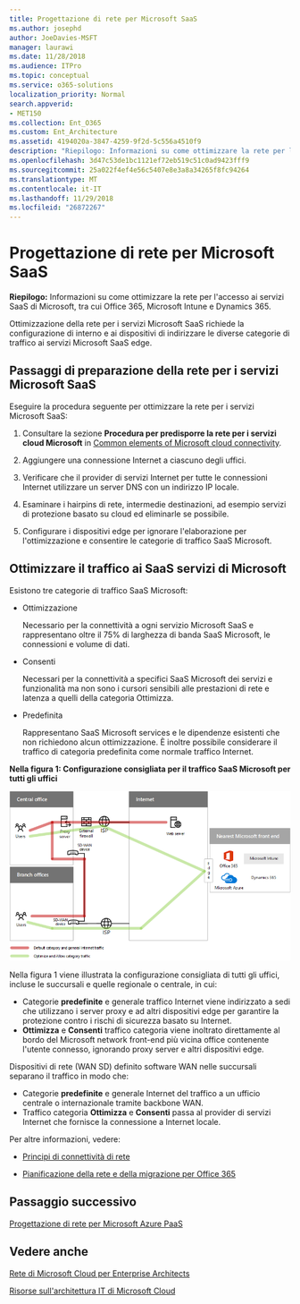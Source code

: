 ```yaml
---
title: Progettazione di rete per Microsoft SaaS
ms.author: josephd
author: JoeDavies-MSFT
manager: laurawi
ms.date: 11/28/2018
ms.audience: ITPro
ms.topic: conceptual
ms.service: o365-solutions
localization_priority: Normal
search.appverid:
- MET150
ms.collection: Ent_O365
ms.custom: Ent_Architecture
ms.assetid: 4194020a-3847-4259-9f2d-5c556a4510f9
description: "Riepilogo: Informazioni su come ottimizzare la rete per l'accesso ai servizi SaaS di Microsoft, tra cui Office 365, Microsoft Intune e Dynamics 365."
ms.openlocfilehash: 3d47c53de1bc1121ef72eb519c51c0ad9423fff9
ms.sourcegitcommit: 25a022f4ef4e56c5407e8e3a8a34265f8fc94264
ms.translationtype: MT
ms.contentlocale: it-IT
ms.lasthandoff: 11/29/2018
ms.locfileid: "26872267"
---
```

# <a name="designing-networking-for-microsoft-saas"></a>Progettazione di rete per Microsoft SaaS

 **Riepilogo:** Informazioni su come ottimizzare la rete per l'accesso ai servizi SaaS di Microsoft, tra cui Office 365, Microsoft Intune e Dynamics 365.
  
Ottimizzazione della rete per i servizi Microsoft SaaS richiede la configurazione di interno e ai dispositivi di indirizzare le diverse categorie di traffico ai servizi Microsoft SaaS edge.
  
## <a name="steps-to-prepare-your-network-for-microsoft-saas-services"></a>Passaggi di preparazione della rete per i servizi Microsoft SaaS

Eseguire la procedura seguente per ottimizzare la rete per i servizi Microsoft SaaS:
  
1. Consultare la sezione **Procedura per predisporre la rete per i servizi cloud Microsoft** in [Common elements of Microsoft cloud connectivity](common-elements-of-microsoft-cloud-connectivity.md).
    
2. Aggiungere una connessione Internet a ciascuno degli uffici.
    
3. Verificare che il provider di servizi Internet per tutte le connessioni Internet utilizzare un server DNS con un indirizzo IP locale.
    
4. Esaminare i hairpins di rete, intermedie destinazioni, ad esempio servizi di protezione basato su cloud ed eliminarle se possibile.
    
5. Configurare i dispositivi edge per ignorare l'elaborazione per l'ottimizzazione e consentire le categorie di traffico SaaS Microsoft.

## <a name="optimizing-traffic-to-microsofts-saas-services"></a>Ottimizzare il traffico ai SaaS servizi di Microsoft    

Esistono tre categorie di traffico SaaS Microsoft:

- Ottimizzazione

  Necessario per la connettività a ogni servizio Microsoft SaaS e rappresentano oltre il 75% di larghezza di banda SaaS Microsoft, le connessioni e volume di dati.

- Consenti

  Necessari per la connettività a specifici SaaS Microsoft dei servizi e funzionalità ma non sono i cursori sensibili alle prestazioni di rete e latenza a quelli della categoria Ottimizza.

- Predefinita

  Rappresentano SaaS Microsoft services e le dipendenze esistenti che non richiedono alcun ottimizzazione. È inoltre possibile considerare il traffico di categoria predefinita come normale traffico Internet.


**Nella figura 1: Configurazione consigliata per il traffico SaaS Microsoft per tutti gli uffici**

![Nella figura 1: Configurazione consigliata per il traffico SaaS Microsoft per tutti gli uffici](media/Network-Poster/SaaS1.png)

Nella figura 1 viene illustrata la configurazione consigliata di tutti gli uffici, incluse le succursali e quelle regionale o centrale, in cui:

- Categorie **predefinite** e generale traffico Internet viene indirizzato a sedi che utilizzano i server proxy e ad altri dispositivi edge per garantire la protezione contro i rischi di sicurezza basato su Internet.
- **Ottimizza** e **Consenti** traffico categoria viene inoltrato direttamente al bordo del Microsoft network front-end più vicina office contenente l'utente connesso, ignorando proxy server e altri dispositivi edge.

Dispositivi di rete (WAN SD) definito software WAN nelle succursali separano il traffico in modo che: 

- Categorie **predefinite** e generale Internet del traffico a un ufficio centrale o internazionale tramite backbone WAN. 
- Traffico categoria **Ottimizza** e **Consenti** passa al provider di servizi Internet che fornisce la connessione a Internet locale.
  
Per altre informazioni, vedere:
  
- [Principi di connettività di rete](https://aka.ms/expressrouteoffice365)

- [Pianificazione della rete e della migrazione per Office 365](https://aka.ms/tune)
    
## <a name="next-step"></a>Passaggio successivo

[Progettazione di rete per Microsoft Azure PaaS](designing-networking-for-microsoft-azure-paas.md)
    
## <a name="see-also"></a>Vedere anche

[Rete di Microsoft Cloud per Enterprise Architects](microsoft-cloud-networking-for-enterprise-architects.md)
  
[Risorse sull'architettura IT di Microsoft Cloud](microsoft-cloud-it-architecture-resources.md)

